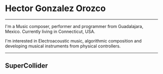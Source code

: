 

# Hector Gonzalez Orozco

---

I'm a Music composer, performer and programmer from Guadalajara, Mexico. Currently living in Connecticut, USA.

I'm interested in Electroacoustic music, algorithmic composition and developing musical instruments from physical controllers.

---

## SuperCollider





<!---
hectorgonzalezo/hectorgonzalezo is a ✨ special ✨ repository because its `README.md` (this file) appears on your GitHub profile.
You can click the Preview link to take a look at your changes.
--->
